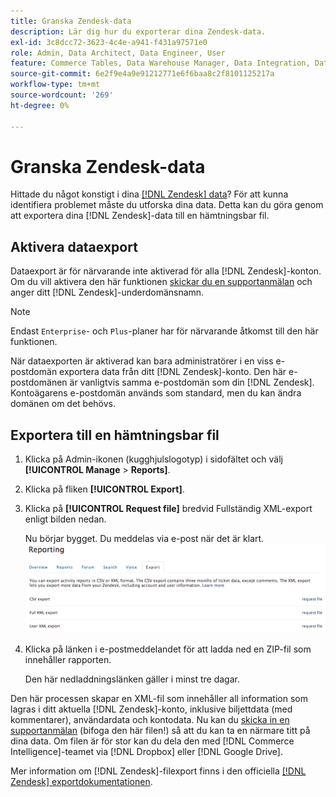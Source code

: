 ```yaml
---
title: Granska Zendesk-data
description: Lär dig hur du exporterar dina Zendesk-data.
exl-id: 3c8dcc72-3623-4c4e-a941-f431a97571e0
role: Admin, Data Architect, Data Engineer, User
feature: Commerce Tables, Data Warehouse Manager, Data Integration, Data Import/Export
source-git-commit: 6e2f9e4a9e91212771e6f6baa8c2f8101125217a
workflow-type: tm+mt
source-wordcount: '269'
ht-degree: 0%

---
```


# Granska Zendesk-data

Hittade du något konstigt i dina [[!DNL Zendesk] data](../integrations/exp-zendesk-data.md)? För att kunna identifiera problemet måste du utforska dina data. Detta kan du göra genom att exportera dina [!DNL Zendesk]-data till en hämtningsbar fil.

## Aktivera dataexport

Dataexport är för närvarande inte aktiverad för alla [!DNL Zendesk]-konton. Om du vill aktivera den här funktionen [skickar du en supportanmälan](https://experienceleague.adobe.com/docs/commerce-knowledge-base/kb/troubleshooting/miscellaneous/mbi-service-policies.html) och anger ditt [!DNL Zendesk]-underdomänsnamn.

>[!NOTE]
>
>Endast `Enterprise`- och `Plus`-planer har för närvarande åtkomst till den här funktionen.

När dataexporten är aktiverad kan bara administratörer i en viss e-postdomän exportera data från ditt [!DNL Zendesk]-konto. Den här e-postdomänen är vanligtvis samma e-postdomän som din [!DNL Zendesk]. Kontoägarens e-postdomän används som standard, men du kan ändra domänen om det behövs.

## Exportera till en hämtningsbar fil

1. Klicka på Admin-ikonen (kugghjulslogotyp) i sidofältet och välj **[!UICONTROL Manage** > **Reports]**.
1. Klicka på fliken **[!UICONTROL Export]**.
1. Klicka på **[!UICONTROL Request file]** bredvid Fullständig XML-export enligt bilden nedan.

   Nu börjar bygget. Du meddelas via e-post när det är klart.
   ![reports_export_new.png](../../../assets/reports_export_new.png)

1. Klicka på länken i e-postmeddelandet för att ladda ned en ZIP-fil som innehåller rapporten.

   Den här nedladdningslänken gäller i minst tre dagar.

Den här processen skapar en XML-fil som innehåller all information som lagras i ditt aktuella [!DNL Zendesk]-konto, inklusive biljettdata (med kommentarer), användardata och kontodata. Nu kan du [skicka in en supportanmälan](https://experienceleague.adobe.com/docs/commerce-knowledge-base/kb/troubleshooting/miscellaneous/mbi-service-policies.html) (bifoga den här filen!) så att du kan ta en närmare titt på dina data. Om filen är för stor kan du dela den med [!DNL Commerce Intelligence]-teamet via [!DNL Dropbox] eller [!DNL Google Drive].

Mer information om [!DNL Zendesk]-filexport finns i den officiella [[!DNL Zendesk] exportdokumentationen](https://support.zendesk.com/hc/en-us/articles/4408886165402-Exporting-data-to-a-JSON-CSV-or-XML-file).
